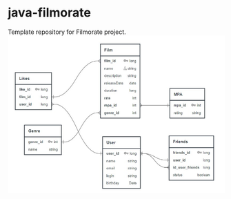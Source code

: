 # java-filmorate
Template repository for Filmorate project.
![This is an image](https://github.com/AnastasiyaKor/ER-chart/blob/main/%D0%B4%D0%B8%D0%B0%D0%B3%D1%80%D0%B0%D0%BC%D0%BC%D0%B0.jpg)
